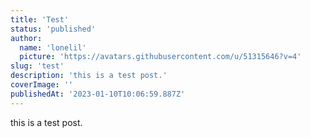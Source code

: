 ```yaml
---
title: 'Test'
status: 'published'
author:
  name: 'lonelil'
  picture: 'https://avatars.githubusercontent.com/u/51315646?v=4'
slug: 'test'
description: 'this is a test post.'
coverImage: ''
publishedAt: '2023-01-10T10:06:59.887Z'
---
```


this is a test post.

